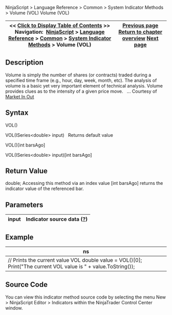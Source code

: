 ﻿
NinjaScript \> Language Reference \> Common \> System Indicator Methods \> Volume (VOL)
Volume (VOL)

| \<\< [Click to Display Table of Contents](volume.md) \>\> **Navigation:**     [NinjaScript](ninjascript.md) \> [Language Reference](language_reference_wip.md) \> [Common](common.md) \> [System Indicator Methods](indicators.md) \> Volume (VOL) | [Previous page](ultimate_oscillator.md) [Return to chapter overview](indicators.md) [Next page](volume_moving_average_volma.md) |
| --- | --- |

## Description
Volume is simply the number of shares (or contracts) traded during a specified time frame (e.g., hour, day, week, month, etc). The analysis of volume is a basic yet very important element of technical analysis. Volume provides clues as to the intensity of a given price move.
 
... Courtesy of [Market In Out](http://www.marketinout.com/technical_analysis.php?id=114)

## Syntax
VOL()  

VOL(ISeries\<double\> input)
 
Returns default value  

VOL()\[int barsAgo]  

VOL(ISeries\<double\> input)\[int barsAgo]

## Return Value
double; Accessing this method via an index value \[int barsAgo] returns the indicator value of the referenced bar.

## Parameters
| input | Indicator source data ([?](valid_input_data_for_indicator.md)) |
| --- | --- |

## Example
| ns |
| --- |
| // Prints the current value VOL double value \= VOL()\[0]; Print("The current VOL value is " \+ value.ToString()); |

## Source Code
You can view this indicator method source code by selecting the menu New \> NinjaScript Editor \> Indicators within the NinjaTrader Control Center window.
